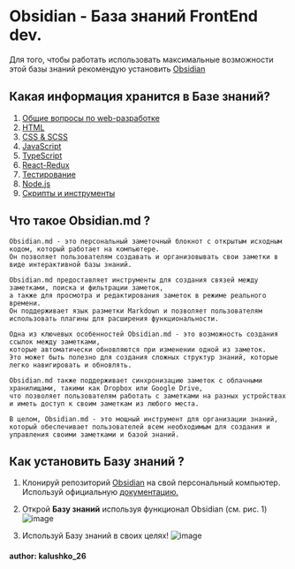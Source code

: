 # Obsidian - База знаний FrontEnd dev.

Для того, чтобы работать использовать максимальные возможности этой базы знаний рекомендую установить <a href='https://obsidian.md/'>Obsidian</a>

## Какая информация хранится в Базе знаний?

1. <a href="https://vk.cc/cp2VkZ">Общие вопросы по web-разработке</a>
2. <a href="https://vk.cc/cp2Vqw">HTML</a>
3. <a href="https://vk.cc/cp2VrW">CSS & SCSS</a>
4. <a href="https://vk.cc/cp2Vug">JavaScript</a>
5. <a href="https://vk.cc/cp2VxP">TypeScript</a>
6. <a href="https://vk.cc/cp2Vw3">React-Redux</a>
7. <a href="https://vk.cc/cp2VDd">Тестирование</a>
8. <a href="https://vk.cc/cp2VBo">Node.js</a>
9. <a href="https://vk.cc/cpeqkE">Скрипты и инструменты</a>

## Что такое Obsidian.md ?

```
Obsidian.md - это персональный заметочный блокнот с открытым исходным кодом, который работает на компьютере. 
Он позволяет пользователям создавать и организовывать свои заметки в виде интерактивной базы знаний.

Obsidian.md предоставляет инструменты для создания связей между заметками, поиска и фильтрации заметок, 
а также для просмотра и редактирования заметок в режиме реального времени. 
Он поддерживает язык разметки Markdown и позволяет пользователям использовать плагины для расширения функциональности.

Одна из ключевых особенностей Obsidian.md - это возможность создания ссылок между заметками, 
которые автоматически обновляются при изменении одной из заметок. 
Это может быть полезно для создания сложных структур знаний, которые легко навигировать и обновлять.

Obsidian.md также поддерживает синхронизацию заметок с облачными хранилищами, такими как Dropbox или Google Drive, 
что позволяет пользователям работать с заметками на разных устройствах и иметь доступ к своим заметкам из любого места.

В целом, Obsidian.md - это мощный инструмент для организации знаний, 
который обеспечивает пользователей всем необходимым для создания и управления своими заметками и базой знаний.
```

## Как установить Базу знаний ?

1. Клонируй репозиторий <a href="https://github.com/kalushko26/Obsidian">Obsidian</a> на свой персональный компьютер.
Используй официальную <a href="https://docs.github.com/en/repositories/creating-and-managing-repositories/cloning-a-repository">документацию.</a>

2. Открой **Базу знаний** используя функционал Obsidian (см. рис. 1)
![image](https://github.com/kalushko26/Obsidian/assets/116939084/2151c4f6-d252-4da9-8929-d43837978674)

3. Используй Базу знаний в своих целях!
![image](https://github.com/kalushko26/Obsidian/assets/116939084/9a8974b0-9871-4a28-9873-8ad6d192f74a)

#### author: <a href="https://t.me/kalushko26"></a>kalushko_26</a>
